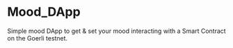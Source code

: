 # Mood_DApp

Simple mood DApp to get & set your mood interacting with a Smart Contract on the Goerli testnet.
